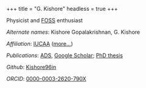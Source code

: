 +++
title = "G. Kishore"
headless = true
+++

Physicist and [FOSS](https://en.wikipedia.org/wiki/Free_and_open-source_software) enthusiast

*Alternate names*:
	Kishore Gopalakrishnan,
	G. Kishore

*Affiliation*:
	[IUCAA](https://www.iucaa.in/)
	([more…](employment_history))

*Publications*:
	[ADS](https://ui.adsabs.harvard.edu/search/q=orcid%3A0000-0003-2620-790X&sort=date%20desc%2C%20bibcode%20desc&p_=0),
	[Google Scholar](https://scholar.google.com/citations?user=VlIdLfEAAAAJ&hl=en&oi=ao);
	[PhD thesis](blog/phd_thesis)

*Github*:
	[Kishore96in](https://github.com/Kishore96in)

*ORCID*:
	[0000-0003-2620-790X](https://orcid.org/0000-0003-2620-790X)
